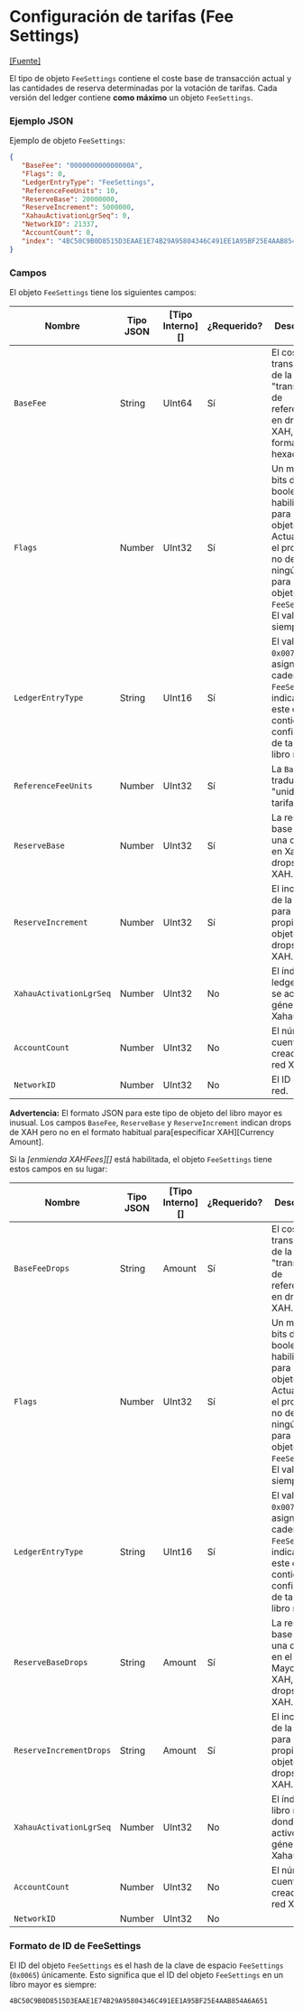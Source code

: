# Configuración de tarifas (Fee Settings)

[\[Fuente\]](https://github.com/ripple/rippled/blob/master/src/ripple/protocol/impl/LedgerFormats.cpp#L115-L120)

El tipo de objeto `FeeSettings` contiene el coste base de transacción actual y las cantidades de reserva determinadas por la votación de tarifas. Cada versión del ledger contiene **como máximo** un objeto `FeeSettings`.

### Ejemplo JSON

Ejemplo de objeto `FeeSettings`:

```json
{
   "BaseFee": "000000000000000A",
   "Flags": 0,
   "LedgerEntryType": "FeeSettings",
   "ReferenceFeeUnits": 10,
   "ReserveBase": 20000000,
   "ReserveIncrement": 5000000,
   "XahauActivationLgrSeq": 0,
   "NetworkID": 21337,
   "AccountCount": 0,
   "index": "4BC50C9B0D8515D3EAAE1E74B29A95804346C491EE1A95BF25E4AAB854A6A651"
}
```

### Campos

El objeto `FeeSettings` tiene los siguientes campos:

| Nombre                    | Tipo JSON | \[Tipo Interno]\[] | ¿Requerido? | Descripción                                                                                                                                      |
| ----------------------- | --------- | ------------------- | --------- | ------------------------------------------------------------------------------------------------------------------------------------------------ |
| `BaseFee`               | String    | UInt64              | Sí       | El coste de transacción de la "transacción de referencia" en drops de XAH, en formato hexadecimal.                                                              |
| `Flags`                 | Number    | UInt32              | Sí       | Un mapa de bits de flags booleanos habilitados para este objeto. Actualmente, el protocolo no define ningún flag para los objetos `FeeSettings`. El valor es siempre `0`. |
| `LedgerEntryType`       | String    | UInt16              | Sí       | El valor `0x0073`, asignado a la cadena `FeeSettings`, indica que este objeto contiene la configuración de tarifas del libro mayor.                           |
| `ReferenceFeeUnits`     | Number    | UInt32              | Sí       | La `BaseFee` traducida en "unidades de tarifa".                                                                                                       |
| `ReserveBase`           | Number    | UInt32              | Sí       | La reserva base para una cuenta en Xahau, en drops de XAH.                                                                                       |
| `ReserveIncrement`      | Number    | UInt32              | Sí       | El incremento de la reserva para la propiedad de objetos, en drops de XAH.                                                                               |
| `XahauActivationLgrSeq` | Number    | UInt32              | No        | El índice del ledger donde se activó el génesis de Xahau.                                                                                              |
| `AccountCount`          | Number    | UInt32              | No        | El número de cuentas creadas en la red Xahau.                                                                                             |
| `NetworkID`             | Number    | UInt32              | No        | El ID de la red.                                                                                                                            |

**Advertencia:** El formato JSON para este tipo de objeto del libro mayor es inusual. Los campos `BaseFee`, `ReserveBase` y `ReserveIncrement` indican drops de XAH pero no en el formato habitual para\[especificar XAH]\[Currency Amount].

Si la _\[enmienda XAHFees]\[]_ está habilitada, el objeto `FeeSettings` tiene estos campos en su lugar:

| Nombre                    | Tipo JSON | \[Tipo Interno]\[] | ¿Requerido? | Descripción                                                                                                                                     |
| ----------------------- | --------- | ------------------- | --------- | ----------------------------------------------------------------------------------------------------------------------------------------------- |
| `BaseFeeDrops`          | String    | Amount              | Sí       | El coste de transacción de la "transacción de referencia" en drops de XAH.                                                                            |
| `Flags`                 | Number    | UInt32              | Sí       | Un mapa de bits de flags booleanos habilitados para este objeto. Actualmente, el protocolo no define ningún flag para los objetos `FeeSettings`. El valor es siempre `0`. |
| `LedgerEntryType`       | String    | UInt16              | Sí       | El valor `0x0073`, asignado a la cadena `FeeSettings`, indica que este objeto contiene la configuración de tarifas del libro mayor.                          |
| `ReserveBaseDrops`      | String    | Amount              | Sí       | La reserva base para una cuenta en el Libro Mayor de XAH, en drops de XAH.                                                                             |
| `ReserveIncrementDrops` | String    | Amount              | Sí       | El incremento de la reserva para la propiedad de objetos, en drops de XAH.                                                                              |
| `XahauActivationLgrSeq` | Number    | UInt32              | No        | El índice del libro mayor donde se activó el génesis de Xahau.                                                                                             |
| `AccountCount`          | Number    | UInt32              | No        | El número de cuentas creadas en la red Xahau.                                                                                            |
| `NetworkID`             | Number    | UInt32              | No        |                                                                                                                                                 |

### Formato de ID de FeeSettings

El ID del objeto `FeeSettings` es el hash de la clave de espacio `FeeSettings` (`0x0065`) únicamente. Esto significa que el ID del objeto `FeeSettings` en un libro mayor es siempre:

```
4BC50C9B0D8515D3EAAE1E74B29A95804346C491EE1A95BF25E4AAB854A6A651
```
